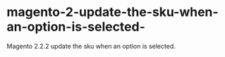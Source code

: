 # magento-2-update-the-sku-when-an-option-is-selected-
Magento 2.2.2 update the sku when an option is selected. 

